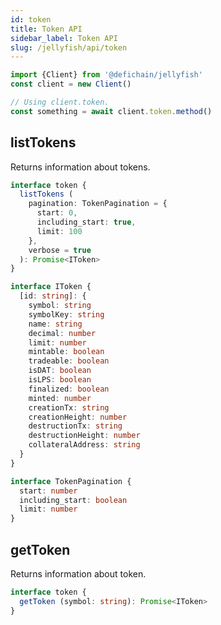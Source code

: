 ```yaml
---
id: token
title: Token API
sidebar_label: Token API
slug: /jellyfish/api/token
---
```


```js
import {Client} from '@defichain/jellyfish'
const client = new Client()

// Using client.token.
const something = await client.token.method()
```

## listTokens

Returns information about tokens.

```ts title="client.token.listTokens()"
interface token {
  listTokens (
    pagination: TokenPagination = {
      start: 0,
      including_start: true,
      limit: 100
    },
    verbose = true
  ): Promise<IToken>
}

interface IToken {
  [id: string]: {
    symbol: string
    symbolKey: string
    name: string
    decimal: number
    limit: number
    mintable: boolean
    tradeable: boolean
    isDAT: boolean
    isLPS: boolean
    finalized: boolean
    minted: number
    creationTx: string
    creationHeight: number
    destructionTx: string
    destructionHeight: number
    collateralAddress: string
  }
}

interface TokenPagination {
  start: number
  including_start: boolean
  limit: number
}
```

## getToken

Returns information about token.

```ts title="client.token.getToken()"
interface token {
  getToken (symbol: string): Promise<IToken>
}
```